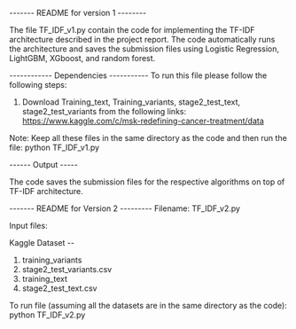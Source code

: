 ------- README for version 1 --------

The file TF_IDF_v1.py contain the code for implementing
the TF-IDF architecture described in the project report.
The code automatically runs the architecture and saves the
submission files using Logistic Regression, LightGBM, XGboost,
and random forest.

------------ Dependencies -----------
To run this file please follow the following steps:
1. Download Training_text, Training_variants, stage2_test_text, stage2_test_variants
from the following links:
	https://www.kaggle.com/c/msk-redefining-cancer-treatment/data

Note: Keep all these files in the same directory as the code and then run the file: python TF_IDF_v1.py

------ Output -----

The code saves the submission files for the respective algorithms on top of TF-IDF architecture.

------- README for Version 2 ---------
Filename: TF_IDF_v2.py

Input files:

Kaggle Dataset --

1. training_variants
2. stage2_test_variants.csv
3. training_text
4. stage2_test_text.csv

To run file (assuming all the datasets are in the same directory as the code):
python TF_IDF_v2.py

